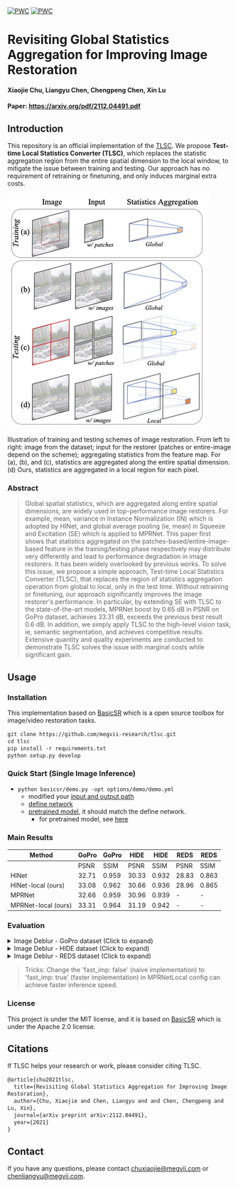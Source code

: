 [![PWC](https://img.shields.io/endpoint.svg?url=https://paperswithcode.com/badge/revisiting-global-statistics-aggregation-for/deblurring-on-gopro)](https://paperswithcode.com/sota/deblurring-on-gopro?p=revisiting-global-statistics-aggregation-for)
[![PWC](https://img.shields.io/endpoint.svg?url=https://paperswithcode.com/badge/revisiting-global-statistics-aggregation-for/deblurring-on-hide-trained-on-gopro)](https://paperswithcode.com/sota/deblurring-on-hide-trained-on-gopro?p=revisiting-global-statistics-aggregation-for)

# Revisiting Global Statistics Aggregation for Improving Image Restoration
#### Xiaojie Chu, Liangyu Chen, Chengpeng Chen, Xin Lu
#### Paper: https://arxiv.org/pdf/2112.04491.pdf



## Introduction 
This repository is an official implementation of the [TLSC](https://arxiv.org/pdf/2112.04491.pdf). We propose **Test-time Local Statistics Converter (TLSC)**, which replaces the statistic aggregation region from the entire spatial dimension to the local window, to mitigate the issue between training and testing. Our approach has no requirement of retraining or finetuning, and only induces marginal extra costs.

<img src="figures/pipeline.png" alt="arch" style="zoom:100%;" />

Illustration of training and testing schemes of image restoration. From left to right: image from the dataset; input for the restorer (patches or entire-image depend on the scheme); aggregating statistics from the feature map. For (a), (b), and (c), statistics are aggregated along the entire spatial dimension. (d) Ours, statistics are aggregated in a local region for each pixel. 

### Abstract
> Global spatial statistics, which are aggregated along entire spatial dimensions, are widely used in top-performance image restorers. For example, mean, variance in Instance Normalization (IN) which is adopted by HINet, and global average pooling (ie, mean) in Squeeze and Excitation (SE) which is applied to MPRNet.
This paper first shows that statistics aggregated on the patches-based/entire-image-based feature in the training/testing phase respectively may distribute very differently and lead to performance degradation in image restorers. It has been widely overlooked by previous works.
To solve this issue, we propose a simple approach, Test-time Local Statistics Converter (TLSC), that replaces the region of statistics aggregation operation from global to local, only in the test time. Without retraining or finetuning, our approach significantly improves the image restorer's performance. In particular, by extending SE with TLSC to the state-of-the-art models, MPRNet boost by 0.65 dB in PSNR on GoPro dataset, achieves 33.31 dB, exceeds the previous best result 0.6 dB. In addition, we simply apply TLSC to the high-level vision task, ie, semantic segmentation, and achieves competitive results. Extensive quantity and quality experiments are conducted to demonstrate TLSC solves the issue with marginal costs while significant gain.


## Usage

### Installation

This implementation based on [BasicSR](https://github.com/xinntao/BasicSR) which is a open source toolbox for image/video restoration tasks. 

<!-- ```python
python 3.8.10
pytorch 1.10.0
cuda 10.2
``` -->


```
git clone https://github.com/megvii-research/tlsc.git
cd tlsc
pip install -r requirements.txt
python setup.py develop
```

### Quick Start (Single Image Inference)


* ```python basicsr/demo.py -opt options/demo/demo.yml```
  * modified your [input and output path](https://github.com/megvii-research/tlsc/blob/main/options/demo/demo.yml#L16-L17)
  * [define network](https://github.com/megvii-research/tlsc/blob/main/options/demo/demo.yml#L20-L24)
  * [pretrained model](https://github.com/megvii-research/tlsc/blob/main/options/demo/demo.yml#L28), it should match the define network.
     * for pretrained model, see [here](https://github.com/megvii-research/tlsc/blob/main/experiments/pretrained_models/README.md)

### Main Results
| Method | GoPro | GoPro | HIDE | HIDE | REDS | REDS 
|-------------------------|----------------------------|---------------------------|---------------------------|--------------------------| --------------------------| --------------------------| 
|                         | PSNR                       | SSIM                      | PSNR                      | SSIM                     | PSNR  | SSIM  |        |
| HINet                   | 32.71                      | 0.959                     | 30.33                     | 0.932                    | 28.83 | 0.863 | 
| HINet-local (ours)            | 33.08                      | 0.962                     | 30.66                     | 0.936                    | 28.96 | 0.865 | 
| MPRNet                  | 32.66                      | 0.959                     | 30.96                     | 0.939                    | - | - | 
| MPRNet-local (ours)          | 33.31                      | 0.964                     | 31.19                     | 0.942                    | - | - | 



### Evaluation
<details>
  <summary>Image Deblur - GoPro dataset (Click to expand) </summary>

* prepare data

  * ```mkdir ./datasets/GoPro ```
  
  * download the [test](https://drive.google.com/drive/folders/1a2qKfXWpNuTGOm2-Jex8kfNSzYJLbqkf) set in ./datasets/GoPro/test (refer to [MPRNet](https://github.com/swz30/MPRNet)) 
  * it should be like:
  
    ```bash
    ./datasets/
    ./datasets/GoPro/test/
    ./datasets/GoPro/test/input/
    ./datasets/GoPro/test/target/
    ```

* eval
  * download [pretrained HINet](https://drive.google.com/file/d/1dw8PKVkLfISzNtUu3gqGh83NBO83ZQ5n/view?usp=sharing) to ./experiments/pretrained_models/HINet-GoPro.pth
  * ```python basicsr/test.py -opt options/test/HIDE/MPRNetLocal-HIDE.yml  ```

  * download [pretrained MPRNet](https://drive.google.com/file/d/1QwQUVbk6YVOJViCsOKYNykCsdJSVGRtb/view) to ./experiments/pretrained_models/MPRNet-GoPro.pth
  * ```python basicsr/test.py -opt options/test/HIDE/MPRNetLocal-HIDE.yml  ```
  
</details>

<details>
  <summary>Image Deblur - HIDE dataset (Click to expand) </summary>

* prepare data

  * ```mkdir ./datasets/HIDE ```
  
  * download the [test](https://drive.google.com/drive/folders/1nRsTXj4iTUkTvBhTcGg8cySK8nd3vlhK?usp=sharing) set in ./datasets/HIDE/test (refer to [MPRNet](https://github.com/swz30/MPRNet)) 
  * it should be like:
  
    ```bash
    ./datasets/
    ./datasets/HIDE/test/
    ./datasets/HIDE/test/input/
    ./datasets/HIDE/test/target/
    ```

* eval
  * download [pretrained HINet](https://drive.google.com/file/d/1dw8PKVkLfISzNtUu3gqGh83NBO83ZQ5n/view?usp=sharing) to ./experiments/pretrained_models/HINet-GoPro.pth
  * ```python basicsr/test.py -opt options/test/GoPro/MPRNetLocal-GoPro.yml  ```

  * download [pretrained MPRNet](https://drive.google.com/file/d/1QwQUVbk6YVOJViCsOKYNykCsdJSVGRtb/view) to ./experiments/pretrained_models/MPRNet-GoPro.pth
  * ```python basicsr/test.py -opt options/test/GoPro/MPRNetLocal-GoPro.yml  ```
  
</details>

<details><summary> Image Deblur - REDS dataset (Click to expand) </summary>

* prepare data

  * ```mkdir ./datasets/REDS```

  * download the val set from [val_blur](https://drive.google.com/file/d/1EqQljcGMcm5oCr71KpMfXREPXV3lpMGW/view?usp=sharing), [val_sharp](https://drive.google.com/file/d/1MGeObVQ1-Z29f-myDP7-8c3u0_xECKXq/view?usp=sharing) to ./datasets/REDS/ and unzip them.

  * it should be like

    ```
    ./datasets/
    ./datasets/REDS/
    ./datasets/REDS/val/
    ./datasets/REDS/val/val_blur_jpeg/
    ./datasets/REDS/val/val_sharp/
    ```

  * ```python scripts/data_preparation/reds.py```


    * flatten the folders and extract 300 validation images.

* eval


  * download [pretrained HINet](https://drive.google.com/file/d/1uYH8XvLgrn-Vg6L0NjUcO2Fblhqrc8TU/view?usp=sharing) to ./experiments/pretrained_models/HINet-REDS.pth
  * ```python basicsr/test.py -opt options/test/REDS/HINetLocal-REDS.yml``` 
</details>

> Tricks: Change the 'fast_imp: false' (naive implementation) to 'fast_imp: true' (faster implementation) in MPRNetLocal config can achieve faster inference speed. 


### License

This project is under the MIT license, and it is based on [BasicSR](https://github.com/xinntao/BasicSR) which is under the Apache 2.0 license.


## Citations

If TLSC helps your research or work, please consider citing TLSC.
```
@article{chu2021tlsc,
  title={Revisiting Global Statistics Aggregation for Improving Image Restoration},
  author={Chu, Xiaojie and Chen, Liangyu and and Chen, Chengpeng and Lu, Xin},
  journal={arXiv preprint arXiv:2112.04491},
  year={2021}
}
```

## Contact

If you have any questions, please contact chuxiaojie@megvii.com or chenliangyu@megvii.com.
